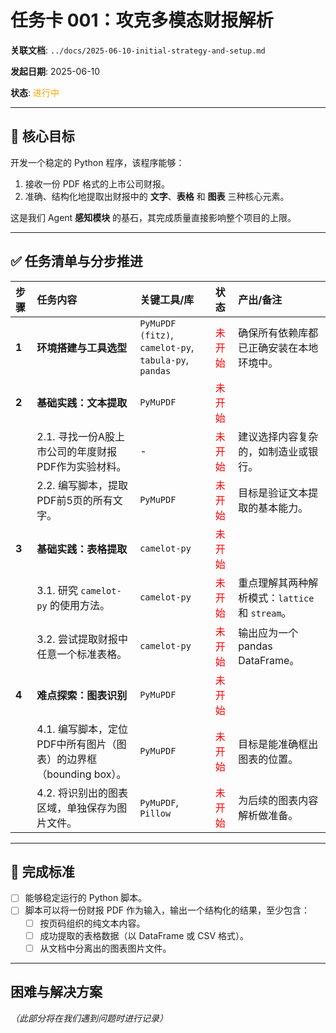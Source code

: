 # 任务卡 001：攻克多模态财报解析

**关联文档**: `../docs/2025-06-10-initial-strategy-and-setup.md`

**发起日期**: 2025-06-10

**状态**: <font color="orange">进行中</font>

---

## 🎯 核心目标

开发一个稳定的 Python 程序，该程序能够：
1.  接收一份 PDF 格式的上市公司财报。
2.  准确、结构化地提取出财报中的 **文字**、**表格** 和 **图表** 三种核心元素。

这是我们 Agent **感知模块** 的基石，其完成质量直接影响整个项目的上限。

---

## ✅ 任务清单与分步推进

| 步骤 | 任务内容 | 关键工具/库 | 状态 | 产出/备注 |
| :-- | :--- | :--- | :--- | :--- |
| **1** | **环境搭建与工具选型** | `PyMuPDF (fitz)`, `camelot-py`, `tabula-py`, `pandas` | <font color="red">未开始</font> | 确保所有依赖库都已正确安装在本地环境中。 |
| **2** | **基础实践：文本提取** | `PyMuPDF` | <font color="red">未开始</font> |  |
| | 2.1. 寻找一份A股上市公司的年度财报PDF作为实验材料。 | - | <font color="red">未开始</font> | 建议选择内容复杂的，如制造业或银行。 |
| | 2.2. 编写脚本，提取PDF前5页的所有文字。 | `PyMuPDF` | <font color="red">未开始</font> | 目标是验证文本提取的基本能力。 |
| **3** | **基础实践：表格提取** | `camelot-py` | <font color="red">未开始</font> | |
| | 3.1. 研究 `camelot-py` 的使用方法。 | `camelot-py` | <font color="red">未开始</font> | 重点理解其两种解析模式：`lattice` 和 `stream`。 |
| | 3.2. 尝试提取财报中任意一个标准表格。 | `camelot-py` | <font color="red">未开始</font> | 输出应为一个 pandas DataFrame。 |
| **4** | **难点探索：图表识别** | `PyMuPDF` | <font color="red">未开始</font> | |
| | 4.1. 编写脚本，定位PDF中所有图片（图表）的边界框（bounding box）。 | `PyMuPDF` | <font color="red">未开始</font> | 目标是能准确框出图表的位置。 |
| | 4.2. 将识别出的图表区域，单独保存为图片文件。 | `PyMuPDF`, `Pillow` | <font color="red">未开始</font> | 为后续的图表内容解析做准备。 |

---

## 🏁 完成标准

- [ ]  能够稳定运行的 Python 脚本。
- [ ]  脚本可以将一份财报 PDF 作为输入，输出一个结构化的结果，至少包含：
    - [ ]  按页码组织的纯文本内容。
    - [ ]  成功提取的表格数据（以 DataFrame 或 CSV 格式）。
    - [ ]  从文档中分离出的图表图片文件。

---

## 困难与解决方案

*（此部分将在我们遇到问题时进行记录）* 